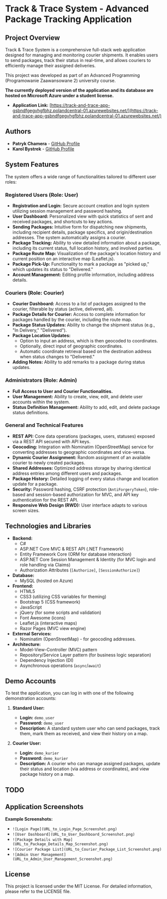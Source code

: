 # Track & Trace System - Advanced Package Tracking Application

## Project Overview

Track & Trace System is a comprehensive full-stack web application designed for managing and monitoring courier shipments. It enables users to send packages, track their status in real-time, and allows couriers to efficiently manage their assigned deliveries. 

This project was developed as part of an Advanced Programming (Programowanie Zaawansowane 2) university course.

**The currently deployed version of the application and its database are hosted on Microsoft Azure under a student license.**
* **Application Link:** [https://track-and-trace-app-gsbndfgegvhgfbhz.polandcentral-01.azurewebsites.net/](https://track-and-trace-app-gsbndfgegvhgfbhz.polandcentral-01.azurewebsites.net/)

## Authors

* **Patryk Chamera** - [GitHub Profile](https://github.com/xhamera1)
* **Karol Bystrek** - [GitHub Profile](https://github.com/karolbystrek)



## System Features

The system offers a wide range of functionalities tailored to different user roles:

### Registered Users (Role: User)
* **Registration and Login:** Secure account creation and login system utilizing session management and password hashing.
* **User Dashboard:** Personalized view with quick statistics of sent and received packages, and shortcuts to key actions.
* **Sending Packages:** Intuitive form for dispatching new shipments, including recipient details, package specifics, and origin/destination addresses. The system automatically assigns a courier.
* **Package Tracking:** Ability to view detailed information about a package, including its current status, full location history, and involved parties.
* **Package Route Map:** Visualization of the package's location history and current position on an interactive map (Leaflet.js).
* **Package Pick-Up:** Functionality to mark a package as "picked up," which updates its status to "Delivered."
* **Account Management:** Editing profile information, including address details.

### Couriers (Role: Courier)
* **Courier Dashboard:** Access to a list of packages assigned to the courier, filterable by status (active, delivered, all).
* **Package Details for Courier:** Access to complete information for packages handled by the courier, including the route map.
* **Package Status Updates:** Ability to change the shipment status (e.g., "In Delivery," "Delivered").
* **Package Location Updates:**
    * Option to input an address, which is then geocoded to coordinates.
    * Optionally, direct input of geographic coordinates.
    * Automatic coordinate retrieval based on the destination address when status changes to "Delivered."
* **Adding Notes:** Ability to add remarks to a package during status updates.

### Administrators (Role: Admin)
* **Full Access to User and Courier Functionalities.**
* **User Management:** Ability to create, view, edit, and delete user accounts within the system.
* **Status Definition Management:** Ability to add, edit, and delete package status definitions.

### General and Technical Features
* **REST API:** Core data operations (packages, users, statuses) exposed via a REST API secured with API keys.
* **Geocoding:** Integration with Nominatim (OpenStreetMap) service for converting addresses to geographic coordinates and vice-versa.
* **Dynamic Courier Assignment:** Random assignment of an available courier to newly created packages.
* **Shared Addresses:** Optimized address storage by sharing identical address entries among different users and packages.
* **Package History:** Detailed logging of every status change and location update for a package.
* **Security:** Password hashing, CSRF protection (`AntiForgeryToken`), role-based and session-based authorization for MVC, and API key authentication for the REST API.
* **Responsive Web Design (RWD):** User interface adapts to various screen sizes.

## Technologies and Libraries

* **Backend:**
    * C#
    * ASP.NET Core MVC & REST API (.NET Framework)
    * Entity Framework Core (ORM for database interaction)
    * ASP.NET Core Session Management & Identity (for MVC login and role handling via Claims)
    * Authorization Attributes (`[Authorize]`, `[SessionAuthorize]`)
* **Database:**
    * MySQL (hosted on Azure)
* **Frontend:**
    * HTML5
    * CSS3 (utilizing CSS variables for theming)
    * Bootstrap 5 (CSS framework)
    * JavaScript
    * jQuery (for some scripts and validation)
    * Font Awesome (icons)
    * Leaflet.js (interactive maps)
    * Razor Pages (MVC view engine)
* **External Services:**
    * Nominatim (OpenStreetMap) - for geocoding addresses.
* **Architecture:**
    * Model-View-Controller (MVC) pattern
    * Repository/Service Layer pattern (for business logic separation)
    * Dependency Injection (DI)
    * Asynchronous operations (`async`/`await`)

## Demo Accounts

To test the application, you can log in with one of the following demonstration accounts:

1.  **Standard User:**
    * **Login:** `demo_user`
    * **Password:** `demo_user`
    * **Description:** A standard system user who can send packages, track them, mark them as received, and view their history on a map.

2.  **Courier User:**
    * **Login:** `demo_kurier`
    * **Password:** `demo_kurier`
    * **Description:** A courier who can manage assigned packages, update their status and location (via address or coordinates), and view package history on a map.

## TODO
## Application Screenshots

**Example Screenshots:**
* `![Login Page](URL_to_Login_Page_Screenshot.png)`
* `![User Dashboard](URL_to_User_Dashboard_Screenshot.png)`
* `![Package Details with Map](URL_to_Package_Details_Map_Screenshot.png)`
* `![Courier Package List](URL_to_Courier_Package_List_Screenshot.png)`
* `![Admin User Management](URL_to_Admin_User_Management_Screenshot.png)`


## License

This project is licensed under the MIT License.
For detailed information, please refer to the LICENSE file.

